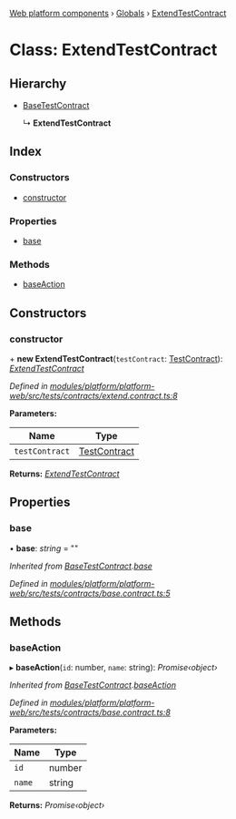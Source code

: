 [Web platform components](../README.md) › [Globals](../globals.md) › [ExtendTestContract](extendtestcontract.md)

# Class: ExtendTestContract

## Hierarchy

* [BaseTestContract](basetestcontract.md)

  ↳ **ExtendTestContract**

## Index

### Constructors

* [constructor](extendtestcontract.md#constructor)

### Properties

* [base](extendtestcontract.md#base)

### Methods

* [baseAction](extendtestcontract.md#baseaction)

## Constructors

###  constructor

\+ **new ExtendTestContract**(`testContract`: [TestContract](testcontract.md)): *[ExtendTestContract](extendtestcontract.md)*

*Defined in [modules/platform/platform-web/src/tests/contracts/extend.contract.ts:8](https://github.com/nodulusteam/methodus.dev/blob/a3e1495/modules/platform/platform-web/src/tests/contracts/extend.contract.ts#L8)*

**Parameters:**

Name | Type |
------ | ------ |
`testContract` | [TestContract](testcontract.md) |

**Returns:** *[ExtendTestContract](extendtestcontract.md)*

## Properties

###  base

• **base**: *string* = ""

*Inherited from [BaseTestContract](basetestcontract.md).[base](basetestcontract.md#base)*

*Defined in [modules/platform/platform-web/src/tests/contracts/base.contract.ts:5](https://github.com/nodulusteam/methodus.dev/blob/a3e1495/modules/platform/platform-web/src/tests/contracts/base.contract.ts#L5)*

## Methods

###  baseAction

▸ **baseAction**(`id`: number, `name`: string): *Promise‹object›*

*Inherited from [BaseTestContract](basetestcontract.md).[baseAction](basetestcontract.md#baseaction)*

*Defined in [modules/platform/platform-web/src/tests/contracts/base.contract.ts:8](https://github.com/nodulusteam/methodus.dev/blob/a3e1495/modules/platform/platform-web/src/tests/contracts/base.contract.ts#L8)*

**Parameters:**

Name | Type |
------ | ------ |
`id` | number |
`name` | string |

**Returns:** *Promise‹object›*
